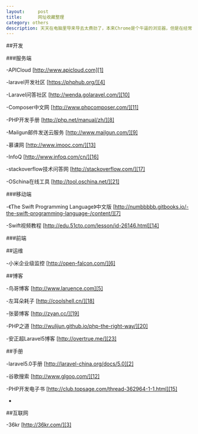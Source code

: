 ```yaml
---
layout:		post
title:		网址收藏整理
category: others
description: 天天在电脑里导来导去太费劲了，本来Chrome是个牛逼的浏览器，但是在经常连不上Google帐号。
---
```


##开发

###服务端

-APICloud [http://www.apicloud.com][1]

-laravel开发社区 [https://phphub.org/][4]

-Laravel问答社区 [http://wenda.golaravel.com/][10]

-Composer中文网 [http://www.phpcomposer.com/][11]

-PHP开发手册 [http://php.net/manual/zh/][8]

-Mailgun邮件发送云服务 [http://www.mailgun.com/][9]

-慕课网 [http://www.imooc.com/][13]

-InfoQ [http://www.infoq.com/cn/][16]

-stackoverflow技术问答网 [http://stackoverflow.com/][17]

-OSchina在线工具 [http://tool.oschina.net/][21]

###移动端

-《The Swift Programming Language》中文版 [http://numbbbbb.gitbooks.io/-the-swift-programming-language-/content/][7]

-Swift视频教程 [http://edu.51cto.com/lesson/id-26146.html][14]

###前端

##运维

-小米企业级监控 [http://open-falcon.com/][6]

##博客

-鸟哥博客 [http://www.laruence.com][5]

-左耳朵耗子 [http://coolshell.cn/][18]

-张晏博客 [http://zyan.cc/][19]

-PHP之道 [http://wulijun.github.io/php-the-right-way/][20]

-安正超Laravel5博客 [http://overtrue.me/][23]

##手册

-laravel5.0手册 [http://laravel-china.org/docs/5.0][2]

-谷歌搜索 [http://www.glgoo.com/][12]

-PHP开发电子书 [http://club.topsage.com/thread-362964-1-1.html][15]

-

##互联网

-36kr [http://36kr.com/][3]





[1]: http://www.apicloud.com "www.apicloud.com"
[2]: http://laravel-china.org/docs/5.0 "laravel5"
[3]: http://36kr.com/ "36kr"
[4]: https://phphub.org/ "laravel开发社区"
[5]: http://www.laruence.com "鸟哥博客"
[6]: http://open-falcon.com/ "小米企业级监控"
[7]: http://numbbbbb.gitbooks.io/-the-swift-programming-language-/content/ "《The Swift Programming Language》中文版"
[8]: http://php.net/manual/zh/ "PHP开发手册"
[9]: http://www.mailgun.com/ "Mailgun邮件发送云服务"
[10]: http://wenda.golaravel.com/ "Laravel问答社区"
[11]: http://www.phpcomposer.com/ "Composer中文网"
[12]: http://www.glgoo.com/ "谷歌搜索"
[13]: http://www.imooc.com/ "在线视频教程"
[14]: http://edu.51cto.com/lesson/id-26146.html "Swift视频教程"
[15]: http://club.topsage.com/thread-362964-1-1.html "PHP开发电子书"
[16]: http://www.infoq.com/cn/ "InfoQ中文网"
[17]: http://stackoverflow.com/ "stackoverflow技术问答网"
[18]: http://coolshell.cn/ "左耳朵耗子"
[19]: http://zyan.cc/ "张晏的博客"
[20]: http://wulijun.github.io/php-the-right-way/ "PHP之道"
[21]: http://tool.oschina.net/ "Oschina在线工具"
[22]: http://overtrue.me/ "安正超Laravel5博客"